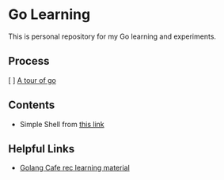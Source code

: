 # Go Learning

This is personal repository for my Go learning and experiments. 

## Process

[ ] [A tour of go](https://tour.golang.org/welcome/1)

## Contents
* Simple Shell from [this link](https://tutorialedge.net/golang/reading-console-input-golang/)

## Helpful Links

* [Golang Cafe rec learning material](https://golang.cafe/blog/my-5-favourite-online-resources-to-learn-golang-from-scratch.html)

